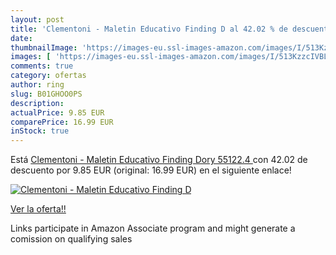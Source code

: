 ```yaml
---
layout: post
title: 'Clementoni - Maletin Educativo Finding D al 42.02 % de descuento'
date: 
thumbnailImage: 'https://images-eu.ssl-images-amazon.com/images/I/513KzzcIVBL._SL200_.jpg'
images: [ 'https://images-eu.ssl-images-amazon.com/images/I/513KzzcIVBL._SL200_.jpg' ]
comments: true
category: ofertas
author: ring
slug: B01GHOO0PS
description:
actualPrice: 9.85 EUR
comparePrice: 16.99 EUR
inStock: true
---
```


Está [Clementoni - Maletin Educativo Finding Dory  55122.4 ](https://www.amazon.es/dp/B01GHOO0PS/?tag=tolees-21) con 42.02 de descuento por 9.85 EUR (original: 16.99 EUR) en el siguiente enlace!

[![Clementoni - Maletin Educativo Finding D](https://images-eu.ssl-images-amazon.com/images/I/513KzzcIVBL._SL200_.jpg)](https://www.amazon.es/dp/B01GHOO0PS/?tag=tolees-21)

[Ver la oferta!!](https://www.amazon.es/dp/B01GHOO0PS/?tag=tolees-21)

Links participate in Amazon Associate program and might generate a comission on qualifying sales


